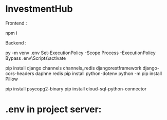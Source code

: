 # InvestmentHub

Frontend :

npm i


Backend :

py -m venv .env
Set-ExecutionPolicy -Scope Process -ExecutionPolicy Bypass 
.env\Scripts\activate

pip install django channels channels_redis djangorestframework django-cors-headers daphne redis
pip install python-dotenv
python -m pip install Pillow


pip install psycopg2-binary
pip install cloud-sql-python-connector



# .env in project server:


